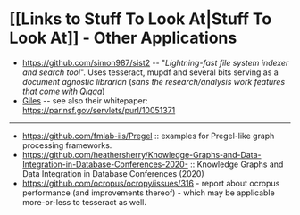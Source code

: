 # [[Links to Stuff To Look At|Stuff To Look At]] - Other Applications

- https://github.com/simon987/sist2 -- "*Lightning-fast file system indexer and search tool*". Uses tesseract, mupdf and several bits serving as a *document agnostic librarian* (*sans the research/analysis work features that come with Qiqqa*)
- [Giles](https://github.com/diging/giles-eco-giles-web) -- see also their whitepaper: https://par.nsf.gov/servlets/purl/10051371


---

- https://github.com/fmlab-iis/Pregel ::  examples for Pregel-like graph processing frameworks.
- https://github.com/heathersherry/Knowledge-Graphs-and-Data-Integration-in-Database-Conferences-2020- :: Knowledge Graphs and Data Integration in Database Conferences (2020)
- https://github.com/ocropus/ocropy/issues/316 - report about ocropus performance (and improvements thereof) - which may be applicable more-or-less to tesseract as well.

